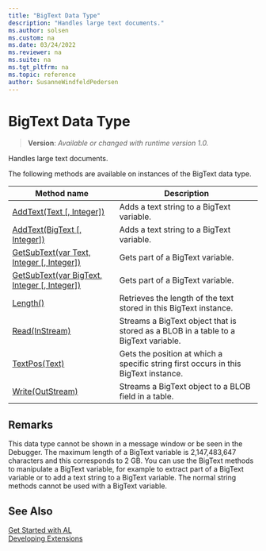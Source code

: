 ```yaml
---
title: "BigText Data Type"
description: "Handles large text documents."
ms.author: solsen
ms.custom: na
ms.date: 03/24/2022
ms.reviewer: na
ms.suite: na
ms.tgt_pltfrm: na
ms.topic: reference
author: SusanneWindfeldPedersen
---
```

[//]: # (START>DO_NOT_EDIT)
[//]: # (IMPORTANT:Do not edit any of the content between here and the END>DO_NOT_EDIT.)
[//]: # (Any modifications should be made in the .xml files in the ModernDev repo.)
# BigText Data Type
> **Version**: _Available or changed with runtime version 1.0._

Handles large text documents.



The following methods are available on instances of the BigText data type.

|Method name|Description|
|-----------|-----------|
|[AddText(Text [, Integer])](bigtext-addtext-string-integer-method.md)|Adds a text string to a BigText variable.|
|[AddText(BigText [, Integer])](bigtext-addtext-bigtext-integer-method.md)|Adds a text string to a BigText variable.|
|[GetSubText(var Text, Integer [, Integer])](bigtext-getsubtext-text-integer-integer-method.md)|Gets part of a BigText variable.|
|[GetSubText(var BigText, Integer [, Integer])](bigtext-getsubtext-bigtext-integer-integer-method.md)|Gets part of a BigText variable.|
|[Length()](bigtext-length-method.md)|Retrieves the length of the text stored in this BigText instance.|
|[Read(InStream)](bigtext-read-method.md)|Streams a BigText object that is stored as a BLOB in a table to a BigText variable.|
|[TextPos(Text)](bigtext-textpos-method.md)|Gets the position at which a specific string first occurs in this BigText instance.|
|[Write(OutStream)](bigtext-write-method.md)|Streams a BigText object to a BLOB field in a table.|

[//]: # (IMPORTANT: END>DO_NOT_EDIT)

## Remarks

This data type cannot be shown in a message window or be seen in the Debugger. The maximum length of a BigText variable is 2,147,483,647 characters and this corresponds to 2 GB. You can use the BigText methods to manipulate a BigText variable, for example to extract part of a BigText variable or to add a text string to a BigText variable. The normal string methods cannot be used with a BigText variable.  

## See Also

[Get Started with AL](../../devenv-get-started.md)  
[Developing Extensions](../../devenv-dev-overview.md)  